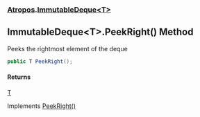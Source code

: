 ### [Atropos](Atropos.md 'Atropos').[ImmutableDeque&lt;T&gt;](ImmutableDeque_T_.md 'Atropos.ImmutableDeque&lt;T&gt;')
## ImmutableDeque&lt;T&gt;.PeekRight() Method
Peeks the rightmost element of the deque  
```csharp
public T PeekRight();
```
#### Returns
[T](ImmutableDeque_T_.md#Atropos_ImmutableDeque_T__T 'Atropos.ImmutableDeque&lt;T&gt;.T')  

Implements [PeekRight()](IImmutableDeque_T__PeekRight().md 'Atropos.IImmutableDeque&lt;T&gt;.PeekRight()')  
